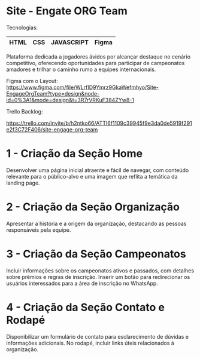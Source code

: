 # Site - Engate ORG Team

Tecnologias:

| HTML | CSS | JAVASCRIPT | Figma |
| --- | --- | --- | --- |

Plataforma dedicada a jogadores ávidos por alcançar destaque no cenário competitivo, oferecendo oportunidades para participar de campeonatos amadores e trilhar o caminho rumo a equipes internacionais.

Figma com o Layout: 
https://www.figma.com/file/WLrfID9Ymrz9GkaWefmhyo/Site-EngageOrgTeam?type=design&node-id=0%3A1&mode=design&t=3R7rVRKuF384ZYw8-1

Trello Backlog:

https://trello.com/invite/b/h2ntko66/ATTI6f1109c39945f9e3da0de5919f291e2f3C72F406/site-engage-org-team

# **1 - Criação da Seção Home**

Desenvolver uma página inicial atraente e fácil de navegar, com conteúdo relevante para o público-alvo e uma imagem que reflita a temática da landing page.

# **2 - Criação da Seção Organização**

Apresentar a história e a origem da organização, destacando as pessoas responsáveis pela equipe.

# **3 - Criação da Seção Campeonatos**

Incluir informações sobre os campeonatos ativos e passados, com detalhes sobre prêmios e regras de inscrição. Inserir um botão para redirecionar os usuários interessados para a área de inscrição no WhatsApp.

# **4 - Criação da Seção Contato e Rodapé**

Disponibilizar um formulário de contato para esclarecimento de dúvidas e informações adicionais. No rodapé, incluir links úteis relacionados à organização.
